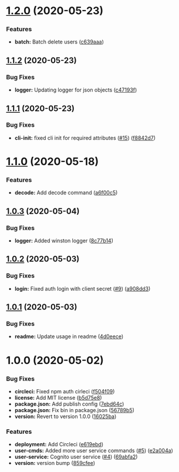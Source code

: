 # [1.2.0](https://github.com/sungly/cognito-cli/compare/v1.1.2...v1.2.0) (2020-05-23)


### Features

* **batch:** Batch delete users ([c639aaa](https://github.com/sungly/cognito-cli/commit/c639aaa1da86aad7f2f2ce20fe9e9e3a1b10eac1))

## [1.1.2](https://github.com/sungly/cognito-cli/compare/v1.1.1...v1.1.2) (2020-05-23)


### Bug Fixes

* **logger:** Updating logger for json objects ([c47193f](https://github.com/sungly/cognito-cli/commit/c47193f1c3da115264a7a31b01b0bb330e8d00a5))

## [1.1.1](https://github.com/sungly/cognito-cli/compare/v1.1.0...v1.1.1) (2020-05-23)


### Bug Fixes

* **cli-init:** fixed cli init for required attributes ([#15](https://github.com/sungly/cognito-cli/issues/15)) ([f8842d7](https://github.com/sungly/cognito-cli/commit/f8842d77890475a6ca24822f88f276afccf64b04))

# [1.1.0](https://github.com/sungly/cognito-cli/compare/v1.0.3...v1.1.0) (2020-05-18)


### Features

* **decode:** Add decode command ([a6f00c5](https://github.com/sungly/cognito-cli/commit/a6f00c59d7f4a8f149abfd9e179b6819465291e5))

## [1.0.3](https://github.com/sungly/cognito-cli/compare/v1.0.2...v1.0.3) (2020-05-04)


### Bug Fixes

* **logger:** Added winston logger ([8c77b14](https://github.com/sungly/cognito-cli/commit/8c77b14abfc7a8c095c54f39f3fd7f4f9516b526))

## [1.0.2](https://github.com/sungly/cognito-cli/compare/v1.0.1...v1.0.2) (2020-05-03)


### Bug Fixes

* **login:** Fixed auth login with client secret ([#9](https://github.com/sungly/cognito-cli/issues/9)) ([a908dd3](https://github.com/sungly/cognito-cli/commit/a908dd38ac52a58ce8c9faca2fb7b0eb73c8bda4))

## [1.0.1](https://github.com/sungly/cognito-cli/compare/v1.0.0...v1.0.1) (2020-05-03)


### Bug Fixes

* **readme:** Update usage in readme ([4d0eece](https://github.com/sungly/cognito-cli/commit/4d0eece05b2708cc9a1236c94b03cc4ef5dbfbcb))

# 1.0.0 (2020-05-02)


### Bug Fixes

* **circleci:** Fixed npm auth cirleci ([f504f09](https://github.com/sungly/cognito-cli/commit/f504f0912fcf9e08ad5eff3bdac94d3e088cd6c1))
* **license:** Add MIT license ([b5d75e8](https://github.com/sungly/cognito-cli/commit/b5d75e807449341d24b2f188798f03fc0656cd20))
* **package.json:** Add publish config ([7ebd64c](https://github.com/sungly/cognito-cli/commit/7ebd64c4020887a3b24c8c785b02ed1d6dc0c817))
* **package.json:** Fix bin in package.json ([56789b5](https://github.com/sungly/cognito-cli/commit/56789b5933d2e357b7f7758a22720a9b58c74f69))
* **version:** Revert to version 1.0.0 ([16025ba](https://github.com/sungly/cognito-cli/commit/16025ba420b3f326e4bdafb3fef458919c35c8f2))


### Features

* **deployment:** Add Circleci ([e619ebd](https://github.com/sungly/cognito-cli/commit/e619ebdcc508128808179aaf35b3a934a8eb8c3c))
* **user-cmds:** Added more user service commands ([#5](https://github.com/sungly/cognito-cli/issues/5)) ([e2a004a](https://github.com/sungly/cognito-cli/commit/e2a004a19fc748e7c84624bc62d4490f6dcc1f9e))
* **user-service:** Cognito user service ([#4](https://github.com/sungly/cognito-cli/issues/4)) ([69abfa2](https://github.com/sungly/cognito-cli/commit/69abfa2e51dbb59bae464aa1feb4c42869972071))
* **version:** version bump ([859cfee](https://github.com/sungly/cognito-cli/commit/859cfeefb1b225980130f1691d186b307e6ed762))
